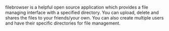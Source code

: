 filebrowser is a helpful open source application which provides a file managing interface with a specified directory. You can upload, delete and shares the files to your friends/your own. You can also create multiple users and have their specific directories for file management.
